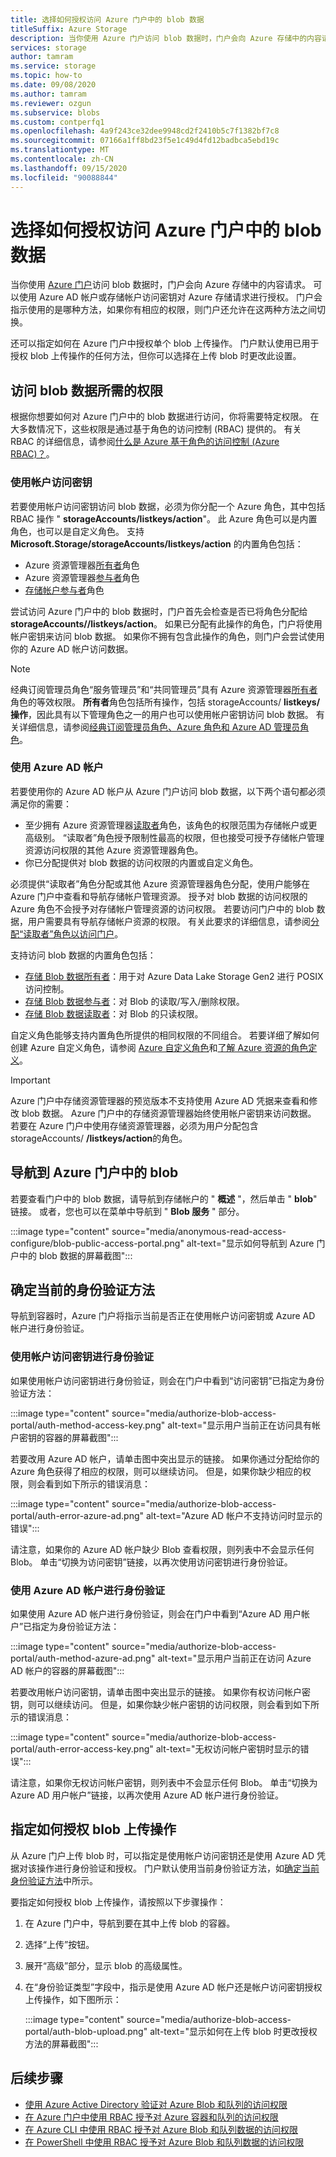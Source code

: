 ```yaml
---
title: 选择如何授权访问 Azure 门户中的 blob 数据
titleSuffix: Azure Storage
description: 当你使用 Azure 门户访问 blob 数据时，门户会向 Azure 存储中的内容请求。 可以使用 Azure AD 帐户或存储帐户访问密钥对这些 Azure 存储请求进行身份验证和授权。
services: storage
author: tamram
ms.service: storage
ms.topic: how-to
ms.date: 09/08/2020
ms.author: tamram
ms.reviewer: ozgun
ms.subservice: blobs
ms.custom: contperfq1
ms.openlocfilehash: 4a9f243ce32dee9948cd2f2410b5c7f1382bf7c8
ms.sourcegitcommit: 07166a1ff8bd23f5e1c49d4fd12badbca5ebd19c
ms.translationtype: MT
ms.contentlocale: zh-CN
ms.lasthandoff: 09/15/2020
ms.locfileid: "90088844"
---
```

# <a name="choose-how-to-authorize-access-to-blob-data-in-the-azure-portal"></a>选择如何授权访问 Azure 门户中的 blob 数据

当你使用 [Azure 门户](https://portal.azure.com)访问 blob 数据时，门户会向 Azure 存储中的内容请求。 可以使用 Azure AD 帐户或存储帐户访问密钥对 Azure 存储请求进行授权。 门户会指示使用的是哪种方法，如果你有相应的权限，则门户还允许在这两种方法之间切换。  

还可以指定如何在 Azure 门户中授权单个 blob 上传操作。 门户默认使用已用于授权 blob 上传操作的任何方法，但你可以选择在上传 blob 时更改此设置。

## <a name="permissions-needed-to-access-blob-data"></a>访问 blob 数据所需的权限

根据你想要如何对 Azure 门户中的 blob 数据进行访问，你将需要特定权限。 在大多数情况下，这些权限是通过基于角色的访问控制 (RBAC) 提供的。 有关 RBAC 的详细信息，请参阅[什么是 Azure 基于角色的访问控制 (Azure RBAC)？](../../role-based-access-control/overview.md)。

### <a name="use-the-account-access-key"></a>使用帐户访问密钥

若要使用帐户访问密钥访问 blob 数据，必须为你分配一个 Azure 角色，其中包括 RBAC 操作 " **storageAccounts/listkeys/action**"。 此 Azure 角色可以是内置角色，也可以是自定义角色。 支持 **Microsoft.Storage/storageAccounts/listkeys/action** 的内置角色包括：

- Azure 资源管理器[所有者](../../role-based-access-control/built-in-roles.md#owner)角色
- Azure 资源管理器[参与者](../../role-based-access-control/built-in-roles.md#contributor)角色
- [存储帐户参与者](../../role-based-access-control/built-in-roles.md#storage-account-contributor)角色

尝试访问 Azure 门户中的 blob 数据时，门户首先会检查是否已将角色分配给 **storageAccounts//listkeys/action**。 如果已分配有此操作的角色，门户将使用帐户密钥来访问 blob 数据。 如果你不拥有包含此操作的角色，则门户会尝试使用你的 Azure AD 帐户访问数据。

> [!NOTE]
> 经典订阅管理员角色“服务管理员”和“共同管理员”具有 Azure 资源管理器[所有者](../../role-based-access-control/built-in-roles.md#owner)角色的等效权限。 **所有者**角色包括所有操作，包括 storageAccounts/ **listkeys/操作**，因此具有以下管理角色之一的用户也可以使用帐户密钥访问 blob 数据。 有关详细信息，请参阅[经典订阅管理员角色、Azure 角色和 Azure AD 管理员角色](../../role-based-access-control/rbac-and-directory-admin-roles.md#classic-subscription-administrator-roles)。

### <a name="use-your-azure-ad-account"></a>使用 Azure AD 帐户

若要使用你的 Azure AD 帐户从 Azure 门户访问 blob 数据，以下两个语句都必须满足你的需要：

- 至少拥有 Azure 资源管理器[读取者](../../role-based-access-control/built-in-roles.md#reader)角色，该角色的权限范围为存储帐户或更高级别。 “读取者”角色授予限制性最高的权限，但也接受可授予存储帐户管理资源访问权限的其他 Azure 资源管理器角色。
- 你已分配提供对 blob 数据的访问权限的内置或自定义角色。

必须提供“读取者”角色分配或其他 Azure 资源管理器角色分配，使用户能够在 Azure 门户中查看和导航存储帐户管理资源。 授予对 blob 数据的访问权限的 Azure 角色不会授予对存储帐户管理资源的访问权限。 若要访问门户中的 blob 数据，用户需要具有导航存储帐户资源的权限。 有关此要求的详细信息，请参阅[分配“读取者”角色以访问门户](../common/storage-auth-aad-rbac-portal.md#assign-the-reader-role-for-portal-access)。

支持访问 blob 数据的内置角色包括：

- [存储 Blob 数据所有者](../../role-based-access-control/built-in-roles.md#storage-blob-data-owner)：用于对 Azure Data Lake Storage Gen2 进行 POSIX 访问控制。
- [存储 Blob 数据参与者](../../role-based-access-control/built-in-roles.md#storage-blob-data-contributor)：对 Blob 的读取/写入/删除权限。
- [存储 Blob 数据读取者](../../role-based-access-control/built-in-roles.md#storage-blob-data-reader)：对 Blob 的只读权限。

自定义角色能够支持内置角色所提供的相同权限的不同组合。 若要详细了解如何创建 Azure 自定义角色，请参阅 [Azure 自定义角色](../../role-based-access-control/custom-roles.md)和[了解 Azure 资源的角色定义](../../role-based-access-control/role-definitions.md)。

> [!IMPORTANT]
> Azure 门户中存储资源管理器的预览版本不支持使用 Azure AD 凭据来查看和修改 blob 数据。 Azure 门户中的存储资源管理器始终使用帐户密钥来访问数据。 若要在 Azure 门户中使用存储资源管理器，必须为用户分配包含 storageAccounts/ **/listkeys/action**的角色。

## <a name="navigate-to-blobs-in-the-azure-portal"></a>导航到 Azure 门户中的 blob

若要查看门户中的 blob 数据，请导航到存储帐户的 " **概述** "，然后单击 " **blob**" 链接。 或者，您也可以在菜单中导航到 " **Blob 服务** " 部分。

:::image type="content" source="media/anonymous-read-access-configure/blob-public-access-portal.png" alt-text="显示如何导航到 Azure 门户中的 blob 数据的屏幕截图":::

## <a name="determine-the-current-authentication-method"></a>确定当前的身份验证方法

导航到容器时，Azure 门户将指示当前是否正在使用帐户访问密钥或 Azure AD 帐户进行身份验证。

### <a name="authenticate-with-the-account-access-key"></a>使用帐户访问密钥进行身份验证

如果使用帐户访问密钥进行身份验证，则会在门户中看到“访问密钥”已指定为身份验证方法：

:::image type="content" source="media/authorize-blob-access-portal/auth-method-access-key.png" alt-text="显示用户当前正在访问具有帐户密钥的容器的屏幕截图":::

若要改用 Azure AD 帐户，请单击图中突出显示的链接。 如果你通过分配给你的 Azure 角色获得了相应的权限，则可以继续访问。 但是，如果你缺少相应的权限，则会看到如下所示的错误消息：

:::image type="content" source="media/authorize-blob-access-portal/auth-error-azure-ad.png" alt-text="Azure AD 帐户不支持访问时显示的错误":::

请注意，如果你的 Azure AD 帐户缺少 Blob 查看权限，则列表中不会显示任何 Blob。 单击“切换为访问密钥”链接，以再次使用访问密钥进行身份验证。

### <a name="authenticate-with-your-azure-ad-account"></a>使用 Azure AD 帐户进行身份验证

如果使用 Azure AD 帐户进行身份验证，则会在门户中看到“Azure AD 用户帐户”已指定为身份验证方法：

:::image type="content" source="media/authorize-blob-access-portal/auth-method-azure-ad.png" alt-text="显示用户当前正在访问 Azure AD 帐户的容器的屏幕截图":::

若要改用帐户访问密钥，请单击图中突出显示的链接。 如果你有权访问帐户密钥，则可以继续访问。 但是，如果你缺少帐户密钥的访问权限，则会看到如下所示的错误消息：

:::image type="content" source="media/authorize-blob-access-portal/auth-error-access-key.png" alt-text="无权访问帐户密钥时显示的错误":::

请注意，如果你无权访问帐户密钥，则列表中不会显示任何 Blob。 单击“切换为 Azure AD 用户帐户”链接，以再次使用 Azure AD 帐户进行身份验证。

## <a name="specify-how-to-authorize-a-blob-upload-operation"></a>指定如何授权 blob 上传操作

从 Azure 门户上传 blob 时，可以指定是使用帐户访问密钥还是使用 Azure AD 凭据对该操作进行身份验证和授权。 门户默认使用当前身份验证方法，如[确定当前身份验证方法](#determine-the-current-authentication-method)中所示。

要指定如何授权 blob 上传操作，请按照以下步骤操作：

1. 在 Azure 门户中，导航到要在其中上传 blob 的容器。
1. 选择“上传”按钮。
1. 展开“高级”部分，显示 blob 的高级属性。
1. 在“身份验证类型”字段中，指示是使用 Azure AD 帐户还是帐户访问密钥授权上传操作，如下图所示：

    :::image type="content" source="media/authorize-blob-access-portal/auth-blob-upload.png" alt-text="显示如何在上传 blob 时更改授权方法的屏幕截图":::

## <a name="next-steps"></a>后续步骤

- [使用 Azure Active Directory 验证对 Azure Blob 和队列的访问权限](../common/storage-auth-aad.md)
- [在 Azure 门户中使用 RBAC 授予对 Azure 容器和队列的访问权限](../common/storage-auth-aad-rbac-portal.md)
- [在 Azure CLI 中使用 RBAC 授予对 Azure Blob 和队列数据的访问权限](../common/storage-auth-aad-rbac-cli.md)
- [在 PowerShell 中使用 RBAC 授予对 Azure Blob 和队列数据的访问权限](../common/storage-auth-aad-rbac-powershell.md)
